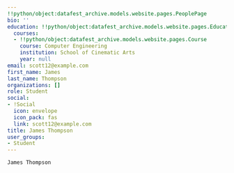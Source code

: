 ```yaml
---
!!python/object:datafest_archive.models.website.pages.PeoplePage
bio: ''
education: !!python/object:datafest_archive.models.website.pages.Education
  courses:
  - !!python/object:datafest_archive.models.website.pages.Course
    course: Computer Engineering
    institution: School of Cinematic Arts
    year: null
email: scott12@example.com
first_name: James
last_name: Thompson
organizations: []
role: Student
social:
- !Social
  icon: envelope
  icon_pack: fas
  link: scott12@example.com
title: James Thompson
user_groups:
- Student
---
```


    James Thompson
    
